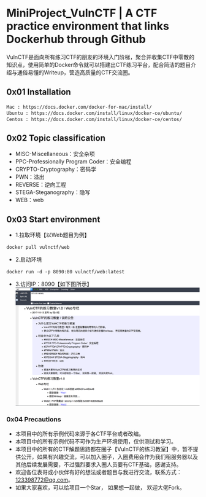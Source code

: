 # MiniProject_VulnCTF | A CTF practice environment that links Dockerhub through Github

VulnCTF是面向所有练习CTF的朋友的环境入门阶梯，聚合并收集CTF中零散的知识点，使用简单的Docker命令就可以搭建出CTF练习平台，配合简洁的题目介绍与通俗易懂的Writeup，营造高质量的CTF交流圈。 

## 0x01 Installation

```Reference documents
Mac : https://docs.docker.com/docker-for-mac/install/
Ubuntu : https://docs.docker.com/install/linux/docker-ce/ubuntu/
Centos : https://docs.docker.com/install/linux/docker-ce/centos/
```

## 0x02 Topic classification 

*   MISC-Miscellaneous：安全杂项
*   PPC-Professionally Program Coder：安全编程
*   CRYPTO-Cryptography：密码学
*   PWN：溢出
*   REVERSE：逆向工程 
*   STEGA-Steganography：隐写 
*   WEB：web

## 0x03 Start environment

* 1.拉取环境【以Web题目为例】
```     
docker pull vulnctf/web
```
* 2.启动环境
```
docker run -d -p 8090:80 vulnctf/web:latest
```
* 3.访问IP：8090【如下图所示】
![Alt text](9.png)

### 0x04 Precautions

*   本项目中的所有示例代码来源于各CTF平台或者改编。
*   本项目中的所有示例代码不可作为生产环境使用，仅供测试和学习。
*   本项目中的所有的CTF解题思路都在圈子【VulnCTF的练习教室】中，暂不提供公开，如果有兴趣交流，可以加入圈子，入圈费用会作为我们租服务器以及其他后续发展需要，不过强烈要求入圈人员要有CTF基础，感谢支持。
*   欢迎各位表哥或小伙伴有好的想法或者题目与我进行交流，联系方式：123398772@qq.com。
*   如果大家喜欢，可以给项目一个Star， 如果想一起做， 欢迎大佬Fork。

